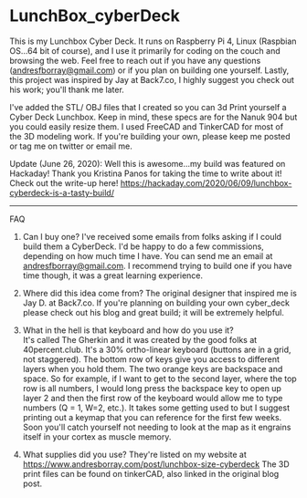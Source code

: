 # LunchBox_cyberDeck

This is my Lunchbox Cyber Deck. It runs on Raspberry Pi 4, Linux (Raspbian OS...64 bit of course), and I use it primarily for coding on the couch and browsing the web. Feel free to reach out if you have any questions (andresfborray@gmail.com) or if you plan on building one yourself. Lastly, this project was inspired by Jay at Back7.co, I highly suggest you check out his work; you'll thank me later. 

I've added  the STL/ OBJ files that I created so you can 3d Print yourself a Cyber Deck Lunchbox. Keep in mind, these specs are for the Nanuk 904 but you could easily resize them. I used FreeCAD and TinkerCAD for most of the 3D modeling work. If you're building your own, please keep me posted or tag me on twitter or email me. 

Update (June 26, 2020): Well this is awesome...my build was featured on Hackaday! Thank you Kristina Panos for taking the time to write about it! Check out the write-up here! <https://hackaday.com/2020/06/09/lunchbox-cyberdeck-is-a-tasty-build/>


_______________
FAQ

1. Can I buy one? 
I've received some emails from folks asking if I could build them a CyberDeck. I'd be happy to do a few commissions, depending on how much time I have. You can send me an email at andresfborray@gmail.com. I recommend trying to build one if you have time though, it was a great learning experience. 

2. Where did this idea come from? 
The original designer that inspired me is Jay D. at Back7.co. If you're planning on building your own cyber_deck please check out his blog and great build; it will be extremely helpful.

3. What in the hell is that keyboard and how do you use it?  
It's called The Gherkin and it was created by the good folks at 40percent.club. It's a 30% ortho-linear keyboard (buttons are in a grid, not staggered). The bottom row of keys give you access to different layers when you hold them. The two orange keys are backspace and space. So for example, if I want to get to the second layer, where the top row is all numbers, I would long press the backspace key to open up layer 2 and then the first row of the keyboard would allow me to type numbers (Q = 1, W=2, etc.). It takes some getting used to but I suggest printing out a keymap that you can reference for the first few weeks. Soon you'll catch yourself not needing to look at the map as it engrains itself in your cortex as muscle memory. 

4. What supplies did you use? 
They're listed on my website at <https://www.andresborray.com/post/lunchbox-size-cyberdeck>
The 3D print files can be found on tinkerCAD, also linked in the original blog post. 

